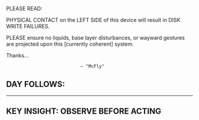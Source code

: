 PLEASE READ:

PHYSICAL CONTACT on the LEFT SIDE of this
device will result in DISK WRITE FAILURES.

PLEASE ensure no liquids, base layer
disturbances, or wayward gestures are
projected upon this [currently coherent]
system.

Thanks...

                                — "McFly"

DAY FOLLOWS:
- 






---
KEY INSIGHT: OBSERVE BEFORE ACTING
---

